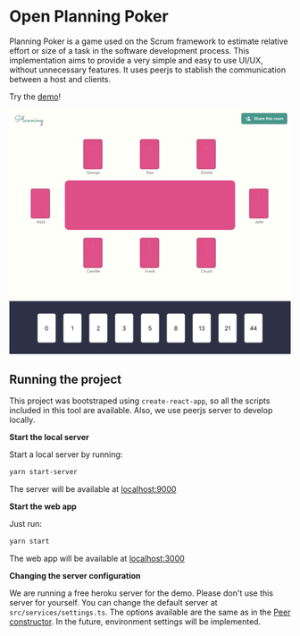 # Open Planning Poker

Planning Poker is a game used on the Scrum framework to estimate relative effort or size of a task in the software development process. This implementation aims to provide a very simple and easy to use UI/UX, without unnecessary features. It uses peerjs to stablish the communication between a host and clients.

Try the [demo](https://open-planning-poker.netlify.app/)!

<p align="center">
  <img src="https://github.com/erasmo-marin/open-planning-poker/blob/main/screenshot.png?raw=true" width="800px" height="auto"/>
</p>

## Running the project

This project was bootstraped using `create-react-app`, so all the scripts included in this tool are available. Also, we use peerjs server to develop locally.

**Start the local server**

Start a local server by running:

```bash
yarn start-server
```

The server will be available at [localhost:9000](http://localhost:9000)

**Start the web app**

Just run:

```bash
yarn start
```

The web app will be available at [localhost:3000](http://localhost:3000)

**Changing the server configuration**

We are running a free heroku server for the demo. Please don't use this server for yourself. You can change the default server at `src/services/settings.ts`. The options available are the same as in the [Peer constructor](https://peerjs.com/docs/#peer-options). In the future, environment settings will be implemented.
